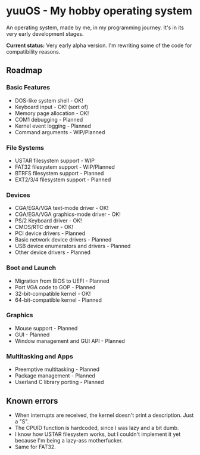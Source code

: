# yuuOS - My hobby operating system
An operating system, made by me, in my programming journey. It's in its very early development stages.

**Current status:** Very early alpha version.
I'm rewriting some of the code for compatibility reasons.

## Roadmap
### Basic Features
- DOS-like system shell - OK!
- Keyboard input - OK! (sort of)
- Memory page allocation - OK!
- COM1 debugging - Planned
- Kernel event logging - Planned
- Command arguments - WIP/Planned

### File Systems
- USTAR filesystem support - WIP
- FAT32 filesystem support - WIP/Planned
- BTRFS filesystem support - Planned
- EXT2/3/4 filesystem support - Planned

### Devices
- CGA/EGA/VGA text-mode driver - OK!
- CGA/EGA/VGA graphics-mode driver - OK!
- PS/2 Keyboard driver - OK!
- CMOS/RTC driver - OK!
- PCI device drivers - Planned
- Basic network device drivers - Planned
- USB device enumerators and drivers - Planned
- Other device drivers - Planned

### Boot and Launch
- Migration from BIOS to UEFI - Planned
- Port VGA code to GOP - Planned
- 32-bit-compatible kernel - OK!
- 64-bit-compatible kernel - Planned

### Graphics
- Mouse support - Planned
- GUI - Planned
- Window management and GUI API - Planned

### Multitasking and Apps
- Preemptive multitasking - Planned
- Package management - Planned
- Userland C library porting - Planned

## Known errors

- When interrupts are received, the kernel doesn't print a description. Just a "S".
- The CPUID function is hardcoded, since I was lazy and a bit dumb.
- I know how USTAR filesystem works, but I couldn't implement it yet because I'm being a lazy-ass motherfucker.
- Same for FAT32.
